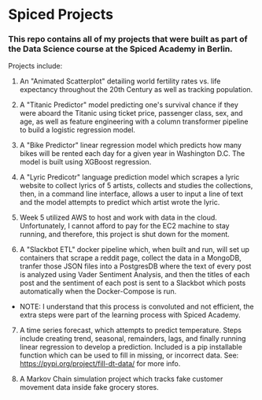 # Spiced Projects

### This repo contains all of my projects that were built as part of the Data Science course at the Spiced Academy in Berlin.

Projects include:

1. An "Animated Scatterplot" detailing world fertility rates vs. life 
expectancy throughout the 20th Century as well as tracking population.

2. A "Titanic Predictor" model predicting one's survival chance if they were aboard the 
Titanic using ticket price, passenger class, sex, and age, as well as 
feature engineering with a column transformer pipeline to build a logistic 
regression model.

3. A "Bike Predictor" linear regression model which predicts how many bikes will be rented 
each day for a given year in Washington D.C. The model is built using 
XGBoost regression.

4. A "Lyric Predicotr" language prediction model which scrapes a lyric website to collect 
lyrics of 5 artists, collects and studies the collections, then, in a 
command line interface, allows a user to input a line of text and the 
model attempts to predict which artist wrote the lyric.

5. Week 5 utilized AWS to host and work with data in the cloud. 
Unfortunately, I cannot afford to pay for the EC2 machine to stay running, 
and therefore, this project is shut down for the moment.

6. A "Slackbot ETL" docker pipeline which, when built and run, will set up containers 
that scrape a reddit page, collect the data in a MongoDB, tranfer those 
JSON files into a PostgresDB where the text of every post is analyzed 
using Vader Sentiment Analysis, and then the titles of each post and the 
sentiment of each post is sent to a Slackbot which posts automatically 
when the Docker-Compose is run.

- NOTE: I understand that this process is convoluted and not efficient, 
the extra steps were part of the learning process with Spiced Academy.

7. A time series forecast, which attempts to predict temperature. Steps 
include creating trend, seasonal, remainders, lags, and finally running 
linear regression to develop a prediction. Included is a pip installable 
function which can be used to fill in missing, or incorrect data. See: 
https://pypi.org/project/fill-dt-data/ for more info.

8. A Markov Chain simulation project which tracks fake customer movement 
data inside fake grocery stores.

